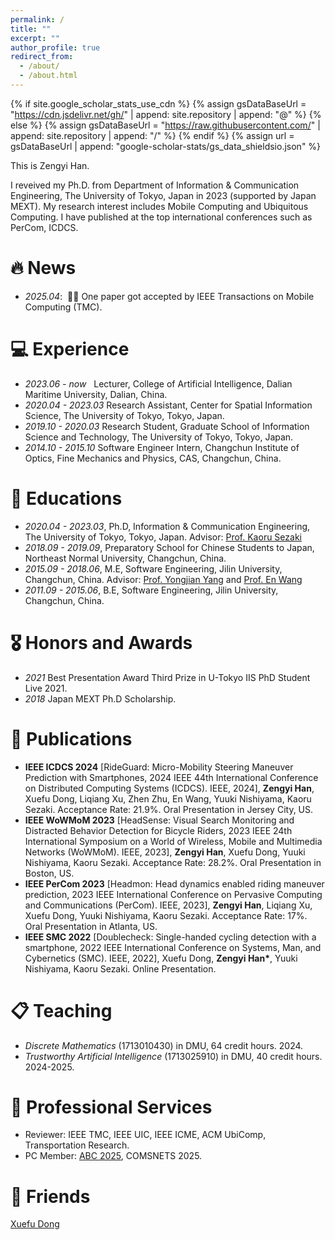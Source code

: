 ```yaml
---
permalink: /
title: ""
excerpt: ""
author_profile: true
redirect_from: 
  - /about/
  - /about.html
---
```


{% if site.google_scholar_stats_use_cdn %}
{% assign gsDataBaseUrl = "https://cdn.jsdelivr.net/gh/" | append: site.repository | append: "@" %}
{% else %}
{% assign gsDataBaseUrl = "https://raw.githubusercontent.com/" | append: site.repository | append: "/" %}
{% endif %}
{% assign url = gsDataBaseUrl | append: "google-scholar-stats/gs_data_shieldsio.json" %}

<span class='anchor' id='about-me'></span>

This is Zengyi Han.

I reveived my Ph.D. from Department of Information & Communication Engineering, The University of Tokyo, Japan in 2023 (supported by Japan MEXT).
My research interest includes Mobile Computing and Ubiquitous Computing. I have published at the top international conferences such as PerCom, ICDCS.

<span class='anchor' id='news'></span>

# 🔥 News
- *2025.04*: &nbsp;🎉🎉 One paper got accepted by IEEE Transactions on Mobile Computing (TMC). 

# 💻 Experience
- *2023.06 - now* &nbsp; Lecturer, College of Artificial Intelligence, Dalian Maritime University, Dalian, China.
- *2020.04 - 2023.03* Research Assistant, Center for Spatial Information Science, The University of Tokyo, Tokyo, Japan.
- *2019.10 - 2020.03* Research Student, Graduate School of Information Science and Technology, The University of Tokyo, Tokyo, Japan.
- *2014.10 - 2015.10* Software Engineer Intern, Changchun Institute of Optics, Fine Mechanics and Physics, CAS, Changchun, China.

# 📖 Educations
- *2020.04 - 2023.03*, Ph.D, Information & Communication Engineering, The University of Tokyo, Tokyo, Japan. Advisor: [Prof. Kaoru Sezaki](https://www.mcl.iis.u-tokyo.ac.jp/kaoru-sezaki-ph-d/)
- *2018.09 - 2019.09*, Preparatory School for Chinese Students to Japan, Northeast Normal University, Changchun, China.
- *2015.09 - 2018.06*, M.E, Software Engineering, Jilin University, Changchun, China. Advisor: [Prof. Yongjian Yang](https://ccst.jlu.edu.cn/info/1367/19074.htm) and [Prof. En Wang](https://ccst.jlu.edu.cn/info/1367/19088.htm)
- *2011.09 - 2015.06*, B.E, Software Engineering, Jilin University, Changchun, China.  


# 🎖 Honors and Awards
- *2021* Best Presentation Award Third Prize in U-Tokyo IIS PhD Student Live 2021.
- *2018* Japan MEXT Ph.D Scholarship. 

# 📝 Publications 
- **IEEE ICDCS 2024** [RideGuard: Micro-Mobility Steering Maneuver Prediction with Smartphones, 2024 IEEE 44th International Conference on Distributed Computing Systems (ICDCS). IEEE, 2024], **Zengyi Han**, Xuefu Dong, Liqiang Xu, Zhen Zhu, En Wang, Yuuki Nishiyama, Kaoru Sezaki. Acceptance Rate: 21.9%. Oral Presentation in Jersey City, US.
- **IEEE WoWMoM 2023** [HeadSense: Visual Search Monitoring and Distracted Behavior Detection for Bicycle Riders, 2023 IEEE 24th International Symposium on a World of Wireless, Mobile and Multimedia Networks (WoWMoM). IEEE, 2023], **Zengyi Han**, Xuefu Dong, Yuuki Nishiyama, Kaoru Sezaki. Acceptance Rate: 28.2%. Oral Presentation in Boston, US.
- **IEEE PerCom 2023** [Headmon: Head dynamics enabled riding maneuver prediction, 2023 IEEE International Conference on Pervasive Computing and Communications (PerCom). IEEE, 2023], **Zengyi Han**, Liqiang Xu, Xuefu Dong, Yuuki Nishiyama, Kaoru Sezaki. Acceptance Rate: 17%. Oral Presentation in Atlanta, US.
- **IEEE SMC 2022** [Doublecheck: Single-handed cycling detection with a smartphone, 2022 IEEE International Conference on Systems, Man, and Cybernetics (SMC). IEEE, 2022], Xuefu Dong, **Zengyi Han\***, Yuuki Nishiyama, Kaoru Sezaki. Online Presentation.


# 📋 Teaching
- *Discrete Mathematics* (1713010430) in DMU, 64 credit hours. 2024.
- *Trustworthy Artificial Intelligence* (1713025910) in DMU, 40 credit hours. 2024-2025.

# 🚩 Professional Services
- Reviewer: IEEE TMC, IEEE UIC, IEEE ICME, ACM UbiComp, Transportation Research.
- PC Member: [ABC 2025](https://autocare.ai/abc2025), COMSNETS 2025.

# 👥 Friends
[Xuefu Dong](https://xjh9981.github.io/)

<script type="text/javascript" id="clustrmaps" src="//clustrmaps.com/map_v2.js?d=Amdvu9dO1llvuznD1KtywBiFI_IibjGjVDhrjmDtUgs&cl=ffffff&w=200&h=150"></script>
